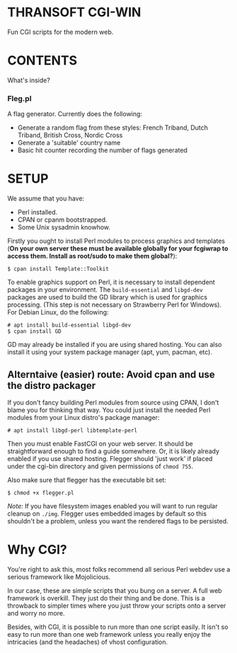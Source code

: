 THRANSOFT CGI-WIN
=========================
Fun CGI scripts for the modern web.

# CONTENTS
What's inside?

### Fleg.pl
A flag generator. Currently does the following:
- Generate a random flag from these styles: French Triband, Dutch Triband, British Cross, Nordic Cross
- Generate a 'suitable' country name
- Basic hit counter recording the number of flags generated

# SETUP 
We assume that you have:
* Perl installed.
* CPAN or cpanm bootstrapped.
* Some Unix sysadmin knowhow.

Firstly you ought to install Perl modules to process graphics and templates (**On your own server these must be available globally for your fcgiwrap to access them. Install as root/sudo to make them global?**):

```
$ cpan install Template::Toolkit
```

To enable graphics support on Perl, it is necessary to install dependent packages in your environment. The `build-essential` and `libgd-dev` packages are used to build the GD library which is used for graphics processing. (This step is not necessary on Strawberry Perl for Windows). For Debian Linux, do the following:

```
# apt install build-essential libgd-dev
$ cpan install GD
```

GD may already be installed if you are using shared hosting. You can also install it using your system package manager (apt, yum, pacman, etc).

## Alterntaive (easier) route: Avoid cpan and use the distro packager
If you don't fancy building Perl modules from source using CPAN, I don't blame you for thinking that way. You could just install the needed Perl modules from your Linux distro's package manager:

```
# apt install libgd-perl libtemplate-perl 
```

Then you must enable FastCGI on your web server. It should be straightforward enough to find a guide somewhere. Or, it is likely already enabled if you use shared hosting. Flegger should 'just work' if placed under the cgi-bin directory and given permissions of `chmod 755`.

Also make sure that flegger has the executable bit set:

```
$ chmod +x flegger.pl
```

*Note:* If you have filesystem images enabled you will want to run regular cleanup on `./img`. Flegger uses embedded images by default so this shouldn't be a problem, unless you want the rendered flags to be persisted.

# Why CGI?
You're right to ask this, most folks recommend all serious Perl webdev use a serious framework like Mojolicious.

In our case, these are simple scripts that you bung on a server. A full web framework is overkill. They just do their thing and be done. This is a throwback to simpler times where you just throw your scripts onto a server and worry no more.

Besides, with CGI, it is possible to run more than one script easily. It isn't so easy to run more than one web framework unless you really enjoy the intricacies (and the headaches) of vhost configuration.
